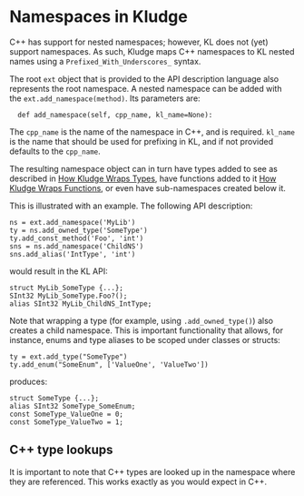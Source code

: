 # Namespaces in Kludge

C++ has support for nested namespaces; however, KL does not (yet) support namespaces.  As such, Kludge maps C++ namespaces to KL nested names using a `Prefixed_With_Underscores_` syntax.

The root `ext` object that is provided to the API description language also represents the root namespace.  A nested namespace can be added with the `ext.add_namespace(method)`.  Its parameters are:

```
  def add_namespace(self, cpp_name, kl_name=None):
```

The `cpp_name` is the name of the namespace in C++, and is required.  `kl_name` is the name that should be used for prefixing in KL, and if not provided defaults to the `cpp_name`.

The resulting namespace object can in turn have types added to see as described in [How Kludge Wraps Types](wrapping-types.md), have functions added to it [How Kludge Wraps Functions](functions.md), or even have sub-namespaces created below it.

This is illustrated with an example.  The following API description:

```
ns = ext.add_namespace('MyLib')
ty = ns.add_owned_type('SomeType')
ty.add_const_method('Foo', 'int')
sns = ns.add_namespace('ChildNS')
sns.add_alias('IntType', 'int')
```

would result in the KL API:

```
struct MyLib_SomeType {...};
SInt32 MyLib_SomeType.Foo?();
alias SInt32 MyLib_ChildNS_IntType;
```

Note that wrapping a type (for example, using `.add_owned_type()`) also creates a child namespace.  This is important functionality that allows, for instance, enums and type aliases to be scoped under classes or structs:

```
ty = ext.add_type("SomeType")
ty.add_enum("SomeEnum", ['ValueOne', 'ValueTwo'])
```

produces:

```
struct SomeType {...};
alias SInt32 SomeType_SomeEnum;
const SomeType_ValueOne = 0;
const SomeType_ValueTwo = 1;
```

## C++ type lookups

It is important to note that C++ types are looked up in the namespace where they are referenced.  This works exactly as you would expect in C++.

